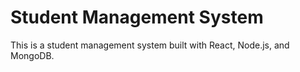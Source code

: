 # Student Management System

This is a student management system built with React, Node.js, and MongoDB.
